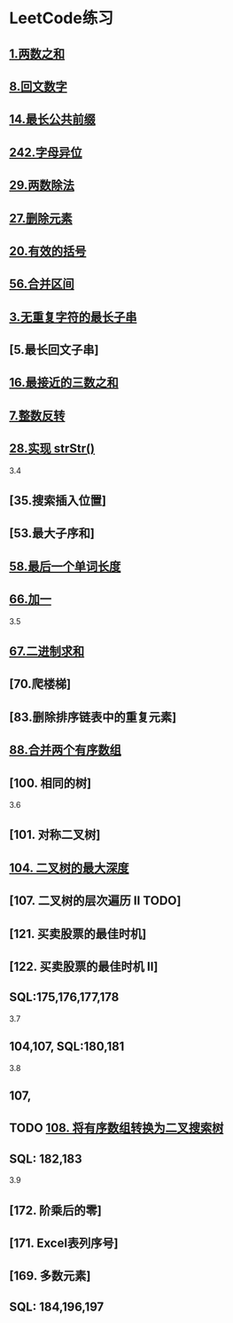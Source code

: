 # LeetCode练习
## [1.两数之和](../../src/main/java/com/vaga/java/leetcode/array/TwoSum.java)
## [8.回文数字](../../src/main/java/com/vaga/java/leetcode/array/palindromicNumber.java)
## [14.最长公共前缀](../../src/main/java/com/vaga/java/leetcode/string/LongestCommonPrefix.java)
## [242.字母异位](../../src/main/java/com/vaga/java/leetcode/string/ValidAnagram.java)
## [29.两数除法](../../src/main/java/com/vaga/java/leetcode/binarySearch/DivideTwoInteger.java)
## [27.删除元素](../../src/main/java/com/vaga/java/leetcode/array/RemoveElement.java)
## [20.有效的括号](../../src/main/java/com/vaga/java/leetcode/stack/ValidParentheses.java)
## [56.合并区间](../../src/main/java/com/vaga/java/leetcode/binarySearch/MergeIntervals.java)
## [3.无重复字符的最长子串](../../src/main/java/com/vaga/java/leetcode/string/NoDuplicateLongestSubstringLength.java)
## [5.最长回文子串]
## [16.最接近的三数之和](../../src/main/java/com/vaga/java/leetcode/array/ThreeSumClosest.java)

## [7.整数反转](../../src/main/java/com/vaga/java/leetcode/num/IntegerReverse.java)
## [28.实现 strStr()](../../src/main/java/com/vaga/java/leetcode/string/strStr.java)

3.4
## [35.搜索插入位置]
## [53.最大子序和]
## [58.最后一个单词长度](../../src/main/java/com/vaga/java/leetcode/string/LenOfLastWord.java)
## [66.加一](../../src/main/java/com/vaga/java/leetcode/array/PlusOne.java)

3.5
## [67.二进制求和](../../src/main/java/com/vaga/java/leetcode/array/BinarySum.java)
## [70.爬楼梯]
## [83.删除排序链表中的重复元素]
## [88.合并两个有序数组](../../src/main/java/com/vaga/java/leetcode/array/MergeSortArray.java)
## [100. 相同的树]

3.6
## [101. 对称二叉树]
## [104. 二叉树的最大深度](../../src/main/java/com/vaga/java/leetcode/tree/MaxDepth.java)
## [107. 二叉树的层次遍历 II TODO]
## [121. 买卖股票的最佳时机]
## [122. 买卖股票的最佳时机 II]
## SQL:175,176,177,178

3.7
## 104,107, SQL:180,181

3.8
## 107,
## TODO [108. 将有序数组转换为二叉搜索树](../../src/main/java/com/vaga/java/leetcode/tree/SortedArrayToBSTTest.java)
## SQL: 182,183

3.9
## [172. 阶乘后的零]
## [171. Excel表列序号]
## [169. 多数元素]
## SQL: 184,196,197